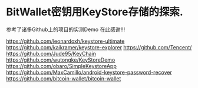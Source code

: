 # BitWallet密钥用KeyStore存储的探索.

参考了诸多Github上的项目的实测Demo
在此感谢!!!

https://github.com/leonardoxh/keystore-ultimate
https://github.com/kaikramer/keystore-explorer
https://github.com/Tencent/
https://github.com/Jude95/KeyChain
https://github.com/wutongke/KeyStoreDemo
https://github.com/obaro/SimpleKeystoreApp
https://github.com/MaxCamillo/android-keystore-password-recover
https://github.com/bitcoin-wallet/bitcoin-wallet
